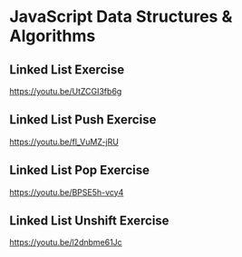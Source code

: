 # JavaScript Data Structures & Algorithms

## Linked List Exercise

https://youtu.be/UtZCGI3fb6g

## Linked List Push Exercise

https://youtu.be/fl_VuMZ-jRU

## Linked List Pop Exercise

https://youtu.be/BPSE5h-vcy4

## Linked List Unshift Exercise

https://youtu.be/l2dnbme61Jc
